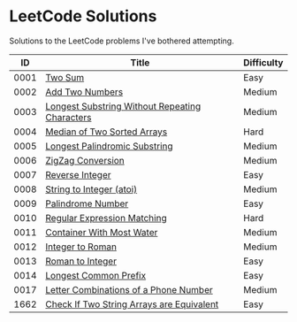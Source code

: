 # LeetCode Solutions

Solutions to the LeetCode problems I've bothered attempting.

| ID   | Title                                                                                                                           | Difficulty |
| ---- | ------------------------------------------------------------------------------------------------------------------------------- | ---------- |
| 0001 | [Two Sum](https://leetcode.com/problems/two-sum/)                                                                               | Easy       |
| 0002 | [Add Two Numbers](https://leetcode.com/problems/add-two-numbers/)                                                               | Medium     |
| 0003 | [Longest Substring Without Repeating Characters](https://leetcode.com/problems/longest-substring-without-repeating-characters/) | Medium     |
| 0004 | [Median of Two Sorted Arrays](https://leetcode.com/problems/median-of-two-sorted-arrays/)                                       | Hard       |
| 0005 | [Longest Palindromic Substring](https://leetcode.com/problems/longest-palindromic-substring/)                                   | Medium     |
| 0006 | [ZigZag Conversion](https://leetcode.com/problems/zigzag-conversion/)                                                           | Medium     |
| 0007 | [Reverse Integer](https://leetcode.com/problems/reverse-integer/)                                                               | Easy       |
| 0008 | [String to Integer (atoi)](https://leetcode.com/problems/string-to-integer-atoi/)                                               | Medium     |
| 0009 | [Palindrome Number](https://leetcode.com/problems/palindrome-number/)                                                           | Easy       |
| 0010 | [Regular Expression Matching](https://leetcode.com/problems/regular-expression-matching/)                                       | Hard       |
| 0011 | [Container With Most Water](https://leetcode.com/problems/container-with-most-water/)                                           | Medium     |
| 0012 | [Integer to Roman](https://leetcode.com/problems/integer-to-roman/)                                                             | Medium     |
| 0013 | [Roman to Integer](https://leetcode.com/problems/roman-to-integer/)                                                             | Easy       |
| 0014 | [Longest Common Prefix](https://leetcode.com/problems/longest-common-prefix/)                                                   | Easy       |
| 0017 | [Letter Combinations of a Phone Number](https://leetcode.com/problems/letter-combinations-of-a-phone-number/)                   | Medium     |
| 1662 | [Check If Two String Arrays are Equivalent](https://leetcode.com/problems/check-if-two-string-arrays-are-equivalent/)           | Easy       |
